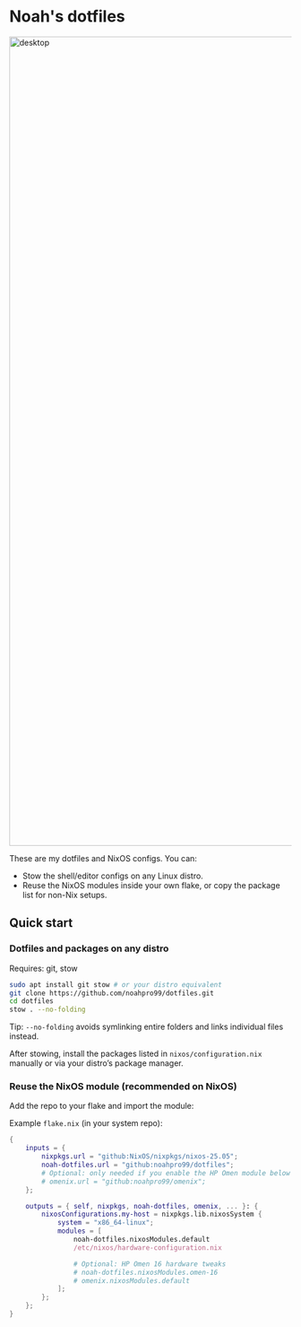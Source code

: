 # Noah's dotfiles

<img width="2561" height="1443" alt="desktop" src="https://github.com/user-attachments/assets/2412edc3-df57-4efd-b11d-3500c75f7dac" />

These are my dotfiles and NixOS configs. You can:

- Stow the shell/editor configs on any Linux distro.
- Reuse the NixOS modules inside your own flake, or copy the package list for non-Nix setups.

## Quick start

### Dotfiles and packages on any distro

Requires: git, stow

```bash
sudo apt install git stow # or your distro equivalent
git clone https://github.com/noahpro99/dotfiles.git
cd dotfiles
stow . --no-folding
```

Tip: `--no-folding` avoids symlinking entire folders and links individual files instead.

After stowing, install the packages listed in `nixos/configuration.nix` manually or via your distro’s package manager.

### Reuse the NixOS module (recommended on NixOS)

Add the repo to your flake and import the module:

Example `flake.nix` (in your system repo):

```nix
{
	inputs = {
		nixpkgs.url = "github:NixOS/nixpkgs/nixos-25.05";
		noah-dotfiles.url = "github:noahpro99/dotfiles";
		# Optional: only needed if you enable the HP Omen module below
		# omenix.url = "github:noahpro99/omenix";
	};

	outputs = { self, nixpkgs, noah-dotfiles, omenix, ... }: {
		nixosConfigurations.my-host = nixpkgs.lib.nixosSystem {
			system = "x86_64-linux";
			modules = [
				noah-dotfiles.nixosModules.default
				/etc/nixos/hardware-configuration.nix

				# Optional: HP Omen 16 hardware tweaks
				# noah-dotfiles.nixosModules.omen-16
				# omenix.nixosModules.default
			];
		};
	};
}
```

